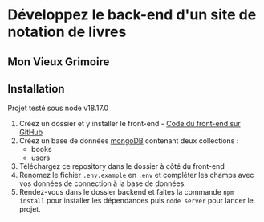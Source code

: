 # Développez le back-end d'un site de notation de livres


## Mon Vieux Grimoire

## Installation

Projet testé sous node v18.17.0
1. Créez un dossier et y installer le front-end - [Code du front-end sur GitHub](https://github.com/OpenClassrooms-Student-Center/P7-Dev-Web-livres)
1. Créez un base de données [mongoDB](https://www.mongodb.com/) contenant deux collections : 
   - books
   - users
1. Téléchargez ce repository dans le dossier à côté du front-end
1. Renomez le fichier `.env.example` en `.env` et compléter les champs avec vos données de connection à la base de données.
1. Rendez-vous dans le dossier backend et faites la commande `npm install` pour installer les dépendances puis `node server` pour lancer le projet.